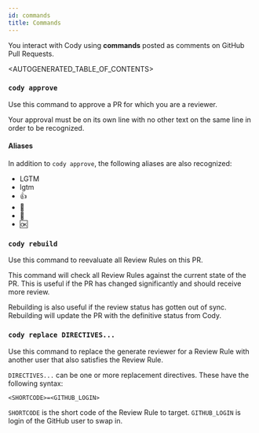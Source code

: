 ```yaml
---
id: commands
title: Commands
---
```


You interact with Cody using **commands** posted as comments on GitHub Pull
Requests.

<AUTOGENERATED_TABLE_OF_CONTENTS>

### `cody approve`

Use this command to approve a PR for which you are a reviewer.

Your approval must be on its own line with no other text on the same line in
order to be recognized.

#### Aliases

In addition to `cody approve`, the following aliases are also recognized:

* LGTM
* lgtm
* 👍
* 🚀
* 💯
* 🆗

### `cody rebuild`

Use this command to reevaluate all Review Rules on this PR.

This command will check all Review Rules against the current state of the PR.
This is useful if the PR has changed significantly and should receive more
review.

Rebuilding is also useful if the review status has gotten out of sync.
Rebuilding will update the PR with the definitive status from Cody.

### `cody replace DIRECTIVES...`

Use this command to replace the generate reviewer for a Review Rule with another
user that also satisfies the Review Rule.

`DIRECTIVES...` can be one or more replacement directives. These have the
following syntax:

```
<SHORTCODE>=<GITHUB_LOGIN>
```

`SHORTCODE` is the short code of the Review Rule to target. `GITHUB_LOGIN` is
login of the GitHub user to swap in.
